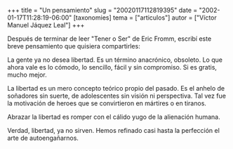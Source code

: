 +++
title = "Un pensamiento"
slug = "20020117112819395"
date = "2002-01-17T11:28:19-06:00"
[taxonomies]
tema = ["articulos"]
autor = ["Víctor Manuel Jáquez Leal"]
+++

Después de terminar de leer "Tener o Ser" de Eric Fromm, escribí este
breve pensamiento que quisiera compartirles:

<!-- more -->
La gente ya no desea libertad. Es un término anacrónico, obsoleto. Lo
que ahora vale es lo cómodo, lo sencillo, fácil y sin compromiso. Si es
gratis, mucho mejor.

La libertad es un mero concepto teórico propio del pasado. Es el anhelo
de soñadores sin suerte, de adolescentes sin visión ni perspectiva. Tal
vez fue la motivación de heroes que se convirtieron en mártires o en
tiranos.

Abrazar la libertad es romper con el cálido yugo de la alienación
humana.

Verdad, libertad, ya no sirven. Hemos refinado casi hasta la perfección
el arte de autoengañarnos.


